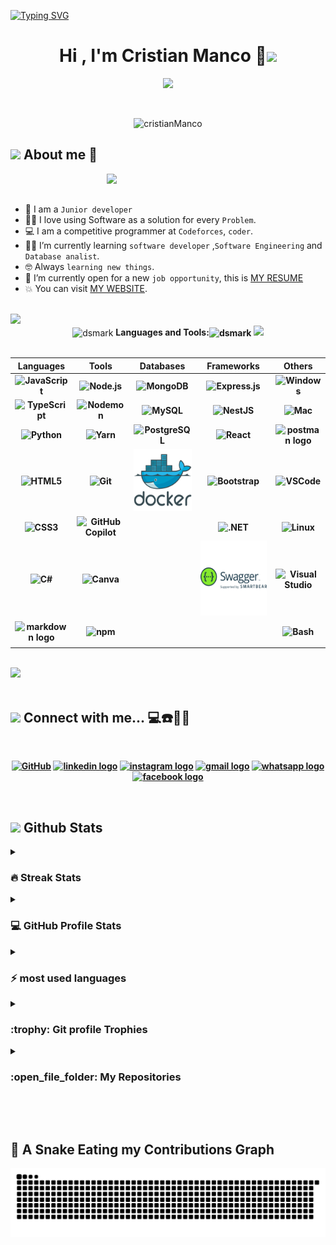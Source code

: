 [![Typing SVG](https://readme-typing-svg.herokuapp.com?color=FF3670&size=35&center=true&vCenter=true&width=1000&lines=Welcome+to+my+GitHub+profile!;My+name+is+Cristian+Manco;I'm+Software+developer+Student)](https://git.io/typing-svg)

<h1 align="center">Hi , I'm Cristian Manco 🖤<img src="https://media.giphy.com/media/hvRJCLFzcasrR4ia7z/giphy.gif" width="35"></h1>
<p align="center">
  <a href="https://github.com/DenverCoder1/readme-typing-svg"><img src="https://readme-typing-svg.herokuapp.com?font=Time+New+Roman&color=%23C8BE25&size=25&center=true&vCenter=true&width=600&height=100&lines=Software+developer+@cristian.manco;backend+developer+Student;frontend+developer;Database+analist;(5+Stars)"></a>
</p>


<br>

<p align="center"> 
	<img src="https://komarev.com/ghpvc/?username=cristianManco&label=Profile%20views&color=0047AB&style=plastic?" alt="cristianManco" height=25px, width=160px/> 
	


	

</p>
	
## <picture><img src = "https://github.com/7oSkaaa/7oSkaaa/blob/main/Images/about_me.gif?raw=true" width = 50px></picture> About me  🖤 

<picture> <img align="right" src="https://github.com/7oSkaaa/7oSkaaa/blob/main/Images/Right_Side.gif?raw=true" width = 350px></picture>

<br><br>

- :school: I am a `Junior developer` 
- :technologist: I love using Software as a solution for every `Problem`.
- :computer: I am a competitive programmer at `Codeforces`, `coder`.<!--para agregar mas solo se agrega una coma y entre backtiks se agrega la palabra -->
- :student: I’m currently learning `software developer` ,`Software Engineering` and `Database analist`.
- :nerd_face: Always `learning new things`.
- :thinking: I’m currently open for a new `job opportunity`, this is [MY RESUME](https://github.com/cristianManco/portfolio_v2/blob/dev/public/img/CV_Cristian.pdf)
- :boom: You can visit [MY WEBSITE](https://cristdev.vercel.app/).
<br>

             

<img src="https://user-images.githubusercontent.com/73097560/115834477-dbab4500-a447-11eb-908a-139a6edaec5c.gif">         
  <br>
  


 <div align="center">
<img alt="dsmark" align="center" height="70px" width="70px" src="https://c.tenor.com/cXlrPENTVkEAAAAi/chika-dance.gif">
 <b> Languages and Tools:<img alt="dsmark" align="center" height="70px" width="70px" src="https://c.tenor.com/cXlrPENTVkEAAAAi/men-dance.gif">
 
	 
 <img src="https://user-images.githubusercontent.com/73097560/115834477-dbab4500-a447-11eb-908a-139a6edaec5c.gif">
 
<br>
<br>

| Languages | Tools | Databases | Frameworks | Others |
| :---: | :---: | :---: | :---: | :---: |
| <img alt="JavaScript"  height="100px" width="162px"  src="https://www.vectorlogo.zone/logos/javascript/javascript-ar21.svg">  | <img alt="Node.js"   height="100px" width="162px"  src="https://www.vectorlogo.zone/logos/nodejs/nodejs-ar21.svg"> | <img alt="MongoDB"   height="100px" width="162px"  src="https://www.vectorlogo.zone/logos/mongodb/mongodb-ar21.svg"> | <img alt="Express.js"   height="100px" width="162px"  src="https://www.vectorlogo.zone/logos/expressjs/expressjs-ar21.svg"> | <img alt="Windows" height="100px" width="162px" src="https://www.vectorlogo.zone/logos/microsoft/microsoft-ar21.svg"> |
| <img alt="TypeScript"  height="80px" width="140px" src="https://www.vectorlogo.zone/logos/typescriptlang/typescriptlang-ar21.svg"> | <img alt="Nodemon"  height="100px" width="140px" src="https://www.vectorlogo.zone/logos/nodemonio/nodemonio-ar21.svg"> | <img alt="MySQL"  height="100px" width="140px" src="https://www.vectorlogo.zone/logos/mysql/mysql-ar21.svg"> | <img alt="NestJS"  height="100px" width="140px" src="https://www.vectorlogo.zone/logos/nestjs/nestjs-ar21.svg"> | <img alt="Mac" height="100px" width="140px" src="https://www.vectorlogo.zone/logos/apple/apple-ar21.svg"> |
| <img alt="Python"  height="100px" width="140px" src="https://www.vectorlogo.zone/logos/python/python-ar21.svg"> | <img alt="Yarn" height="100px" width="140px" src="https://www.vectorlogo.zone/logos/yarnpkg/yarnpkg-ar21.svg"> | <img alt="PostgreSQL"  height="100px" width="140px" src="https://www.vectorlogo.zone/logos/postgresql/postgresql-ar21.svg"> | <img alt="React" height="100px" width="140px" src="https://www.vectorlogo.zone/logos/reactjs/reactjs-ar21.svg"> | <img src="https://skillicons.dev/icons?i=postman"  height="90px" width="140px" alt="postman logo"> |
| <img alt="HTML5" height="100px" width="140px" src="https://www.vectorlogo.zone/logos/w3_html5/w3_html5-ar21.svg"> | <img alt="Git"  height="100px" width="140px" src="https://www.vectorlogo.zone/logos/git-scm/git-scm-ar21.svg"> | <img src="https://github.com/devicons/devicon/blob/master/icons/docker/docker-original-wordmark.svg" title="Docker" alt="Docker" width="140" height="100"/>| <img alt="Bootstrap" height="100px" width="140px" src="https://www.vectorlogo.zone/logos/getbootstrap/getbootstrap-ar21.svg"> | <img alt="VSCode" height="100px" width="140px" src="https://www.vectorlogo.zone/logos/visualstudio_code/visualstudio_code-ar21.svg"> |
| <img alt="CSS3" height="100px" width="140px" src="https://www.vectorlogo.zone/logos/netlifyapp_watercss/netlifyapp_watercss-ar21.svg"> | <img alt="GitHub Copilot"  height="100px" width="140px" src="https://www.vectorlogo.zone/logos/github/github-ar21.svg"> |  |  <img alt=".NET" height="100px" width="140px" src="https://www.vectorlogo.zone/logos/dotnet/dotnet-ar21.svg">  | <img alt="Linux"  height="100px" width="140px" src="https://cdn.jsdelivr.net/gh/devicons/devicon/icons/linux/linux-original.svg"> |
| <img alt="C#"  height="100px" width="140px" src="https://cdn.jsdelivr.net/gh/devicons/devicon/icons/csharp/csharp-original.svg"> | <img alt="Canva"  height="100px" width="140px" src="https://cdn.jsdelivr.net/gh/devicons/devicon/icons/canva/canva-original.svg"> |  |<img src="https://github.com/devicons/devicon/blob/master/icons/swagger/swagger-original-wordmark.svg" title="Swagger" alt="Swagger" width="190px" height="120px"/>  | <img alt="Visual Studio"  height="100px" width="140px" src="https://cdn.jsdelivr.net/gh/devicons/devicon/icons/visualstudio/visualstudio-plain.svg"> |
| <img src="https://cdn.jsdelivr.net/gh/devicons/devicon/icons/markdown/markdown-original.svg"  height="100px" width="140px" alt="markdown logo">  | <img alt="npm" height="100px" width="140px" src="https://cdn.jsdelivr.net/gh/devicons/devicon/icons/npm/npm-original-wordmark.svg"> |  |  | <img alt="Bash"  height="100px" width="140px" src="https://cdn.simpleicons.org/gnubash/4EAA25"> |
|  |  |  |  |  |

</div>
</p>
 <br>
<img src="https://user-images.githubusercontent.com/73097560/115834477-dbab4500-a447-11eb-908a-139a6edaec5c.gif"> 
<br>
  
<br>


## <picture> <img src="https://github.com/7oSkaaa/7oSkaaa/blob/main/Images/Connect-with-me.gif?raw=true" width="100px"> </picture> Connect with me...  💻☎️📱🖤
 <br>
<p align="center">
<a href="https://github.com/cristianManco"><img src="https://img.shields.io/badge/github-%23181717.svg?style=plastic&logo=github&logoColor=black"&color=black height="25" alt="GitHub"/></a>
   <a href="https://www.linkedin.com/"><img src="https://img.shields.io/static/v1?message=LinkedIn&logo=linkedin&label=&color=black&logoColor=blue&labelColor=black&style=plastic" height="25" alt="linkedin logo"  /></a>
  <a href="https://www.instagram.com/cristiandev18/"><img src="https://img.shields.io/static/v1?message=Instagram&logo=instagram&label=&color=black&logoColor=purple&labelColor=black&style=plastic" height="25" alt="instagram logo"  /></a>
  <a href="mailto:camilomanco2005@gmail.com"><img src="https://img.shields.io/static/v1?message=Gmail&logo=gmail&label=&color=black&logoColor=blueviolet&labelColor=black&style=plastic" height="25" alt="gmail logo"  /></a>
  <a href="https://wa.me/3148497467"><img src="https://img.shields.io/static/v1?message=Whatsap&logo=whatsapp&label=&color=black&logoColor=gren&labelColor=&style=plastic" height="25" alt="whatsapp logo"  /></a>
  <a href="https://www.facebook.com/camilocorrea"><img src="https://img.shields.io/static/v1?message=Facebook&logo=facebook&label=&color=blue&logoColor=black&labelColor=blue&style=plastic" height="25" alt="facebook logo"  /></a>

</p>



 <br> 

## <picture> <img src = "https://github.com/7oSkaaa/7oSkaaa/blob/main/Images/Statistics.gif?raw=true" width = 50px>  </picture> Github Stats

<details><summary><h3> 🔥 Streak Stats</h3></summary>

----	

  <img src="https://streak-stats.demolab.com?user=cristianManco&locale=en&mode=daily&theme=aura&hide_border=false&border_radius=5&order=3" height="240" alt="streak graph" /> <br>


</details>
  
<details><summary><h3>💻 GitHub Profile Stats</h3></summary>

----
	
<p align="center">
  <img src="https://github-readme-stats.vercel.app/api?username=cristianManco&hide_title=false&hide_rank=false&show_icons=true&include_all_commits=true&count_private=true&disable_animations=true&theme=aura&locale=en&hide_border=false&order=1" height="250" alt="stats graph" /> <br>
<br/>

  <b>Note:</b> Top languages is only a metric of the languages my public code consists of and doesn't reflect experience or skill level.
  </p>
</details>

<details><summary><h3>⚡ most used languages</h3></summary>

----
	
  <img src="https://github-readme-stats.vercel.app/api/top-langs?username=cristianManco&locale=en&hide_title=false&layout=compact&card_width=320&langs_count=9&theme=aura&hide_border=false&order=2" height="310" alt="languages graph" /> <br>

 
</details>

<details><summary> <h3> :trophy: Git profile Trophies </h3></summary>

----
	
<p align="center"> <a href="https://github.com/ryo-ma/github-profile-trophy">  <img src="https://github-profile-trophy.vercel.app?username=cristianManco&row=4&margin-w=9&margin-h=9&no-bg=false&theme=darkhub" height="150" alt="trophy graph"  /></a> </p>
	
</details>
	
<details><summary><h3> :open_file_folder: My Repositories </h3></summary>

----
	
<div>
  <p align="left">
    	<a href="https://github.com/cristianManco/task-crud-.git">
      		<img src="https://github-readme-stats.vercel.app/api/pin/?username=cristianManco&repo=Codeforces-Polygon-Template&theme=tokyonight" alt="GitHub Stats" />
    	</a>
	<a href="https://github.com/cristianManco/CS-y-.NET-calculator.git">
      		<img src="https://github-readme-stats.vercel.app/api/pin/?username=cristianManco&repo=Some-Linux-Commands&theme=tokyonight" alt="GitHub Stats" />
    	</a>
	<a href="https://github.com/cristianManco/class-exercises.git">
      		<img src="https://github-readme-stats.vercel.app/api/pin/?username=cristianManco&repo=Shorten-Link&theme=tokyonight" alt="GitHub Stats" />
    	</a>
	<a href="https://github.com/cristianManco/metaLifeVerse-proyect.git">
      		<img src="https://github-readme-stats.vercel.app/api/pin/?username=cristianManco&repo=7oSkaaa&theme=tokyonight" alt="GitHub Stats" />
    	</a>
	<a href="https://github.com/cristianManco/traffic-light-CS.git">
      		<img src="https://github-readme-stats.vercel.app/api/pin/?username=cristianManco&repo=Competitive-Programming-Session-Content&theme=tokyonight" alt="GitHub Stats" />
    	</a>
	<a href="https://github.com/cristianManco/filtro-Nodejs.git">
      		<img src="https://github-readme-stats.vercel.app/api/pin/?username=cristianManco&repo=VS-Code-for-CP&theme=tokyonight" alt="GitHub Stats" />
    	</a>
	<a href="https://github.com/cristianManco/Typescript.git">
      		<img src="https://github-readme-stats.vercel.app/api/pin/?username=cristianManco&repo=Sorting-Algorithms&theme=tokyonight" alt="GitHub Stats" />
    	</a>
	<a href="https://github.com/cristianManco/students-api.git">
      		<img src="https://github-readme-stats.vercel.app/api/pin/?username=cristianManco&repo=board-link-generator&theme=tokyonight" alt="GitHub Stats" />
    	</a>
	<a href="https://github.com/cristianManco/simulacro-filtro.git">
      		<img src="https://github-readme-stats.vercel.app/api/pin/?username=cristianManco&repo=Tic-Tac-Toe-GUI&theme=tokyonight" alt="GitHub Stats" />
    	</a>
	<a href="https://github.com/cristianManco/metodos-crud-20-marrzo.git">
      		<img src="https://github-readme-stats.vercel.app/api/pin/?username=cristianManco&repo=PhoneBook-System&theme=tokyonight" alt="GitHub Stats" />
    	</a>
	<a href="https://github.com/cristianManco/portafolio--profesional.git">
      		<img src="https://github-readme-stats.vercel.app/api/pin/?username=cristianManco&repo=Codeforces-Sheet-Generator&theme=tokyonight" alt="GitHub Stats" />
    	</a>
	<a href="https://github.com/cristianManco/reloj-dijital.git">
      		<img src="https://github-readme-stats.vercel.app/api/pin/?username=cristianManco&repo=CP-Calendar&theme=tokyonight" alt="GitHub Stats" />
    	</a>
	<a href="https://github.com/cristianManco/base-datos-6.git">
      		<img src="https://github-readme-stats.vercel.app/api/pin/?username=cristianManco&repo=Codeforces-Friends-Script&theme=tokyonight" alt="GitHub Stats" />
    	</a>
	<a href="https://github.com/cristianManco/base-datos-5.git">
      		<img src="https://github-readme-stats.vercel.app/api/pin/?username=cristianManco&repo=vJudge-Board-Scrapper&theme=tokyonight" alt="GitHub Stats" />
    	</a>
	<a href="https://github.com/cristianManco/base-datos-2.git">
      		<img src="https://github-readme-stats.vercel.app/api/pin/?username=cristianManco&repo=CP-Templates-Snippets&theme=tokyonight" alt="GitHub Stats" />
    	</a>
	<a href="https://github.com/cristianManco/web-cafeteria.git">
      		<img src="https://github-readme-stats.vercel.app/api/pin/?username=cristianManco&repo=Udemy-Website&theme=tokyonight" alt="GitHub Stats" />
    	</a>
  </p>
</div>
</details>

</br></br>




###

	
## 🐍 A Snake Eating my Contributions Graph
<div align="center">
  <a href="https://1999azzar.github.io/cristianManco/">
	<img src="https://raw.githubusercontent.com/OfficialCodeVoyage/OfficialCodeVoyage/58c1bb0b4dd66b4f7678ea697b5d766d5255c840/github-contribution-grid-snake-dark.svg" alt="Snake animation" />
  </a>
</div>
<!---
cristianManco/cristianManco is a ✨ special ✨ repository because its `README.md` (this file) appears on your GitHub profile.
You can click the Preview link to take a look at your changes.
--->
